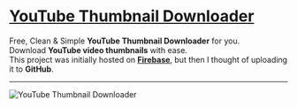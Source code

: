 # [**YouTube Thumbnail Downloader**](https://harsh98trivedi.github.io/YouTube-Thumbnail-Downloader)
Free, Clean & Simple **YouTube Thumbnail Downloader** for you.<br>
Download **YouTube video thumbnails** with ease.<br>
This project was initially hosted on [**Firebase**](https://yt-thumbnail-downloader.firebaseapp.com), but then I thought of uploading it to **GitHub**.<br>

---

![YouTube Thumbnail Downloader](https://raw.github.com/harsh98trivedi/YouTube-Thumbnail-Downloader/master/images/meta.jpg)